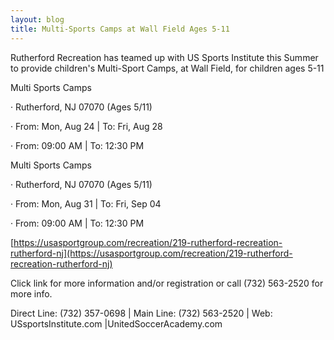 ```yaml
---
layout: blog
title: Multi-Sports Camps at Wall Field Ages 5-11
---
```


Rutherford Recreation has teamed up with US Sports Institute this Summer to provide children's Multi-Sport Camps, at Wall Field, for children ages 5-11
                       

Multi Sports Camps

· Rutherford, NJ 07070 (Ages 5/11)

· From: Mon, Aug 24 | To: Fri, Aug 28

· From: 09:00 AM | To: 12:30 PM
     

Multi Sports Camps

· Rutherford, NJ 07070 (Ages 5/11)

· From: Mon, Aug 31 | To: Fri, Sep 04

· From: 09:00 AM | To: 12:30 PM

[https://usasportgroup.com/recreation/219-rutherford-recreation-rutherford-nj](https://usasportgroup.com/recreation/219-rutherford-recreation-rutherford-nj)

 Click link for more information and/or registration or call (732) 563-2520 for more info. 

Direct Line: (732) 357-0698  |  Main Line: (732) 563-2520 | Web: USsportsInstitute.com |UnitedSoccerAcademy.com
